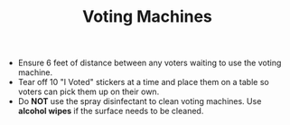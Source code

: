 ﻿---
section: "VOTING ROOM LAYOUT"
title: "Slide 31"
title: "Voting Machines"
layout: slide
---

- Ensure 6 feet of distance between any voters waiting to use the voting machine.
- Tear off 10 "I Voted" stickers at a time and place them on a table so voters can pick them up on their own.
- Do **NOT** use the spray disinfectant to clean voting machines. Use **alcohol wipes** if the surface needs to be cleaned.